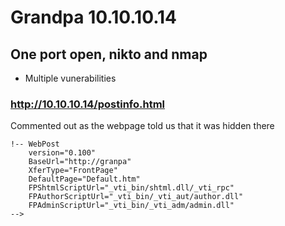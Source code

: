 # Grandpa 10.10.10.14
## One port open, nikto and nmap
- Multiple vunerabilities

### http://10.10.10.14/postinfo.html
Commented out as the webpage told us that it was hidden there 
```
!-- WebPost 
    version="0.100"
    BaseUrl="http://granpa"
    XferType="FrontPage"
    DefaultPage="Default.htm"
    FPShtmlScriptUrl="_vti_bin/shtml.dll/_vti_rpc"
    FPAuthorScriptUrl="_vti_bin/_vti_aut/author.dll"
    FPAdminScriptUrl="_vti_bin/_vti_adm/admin.dll"
-->
```
